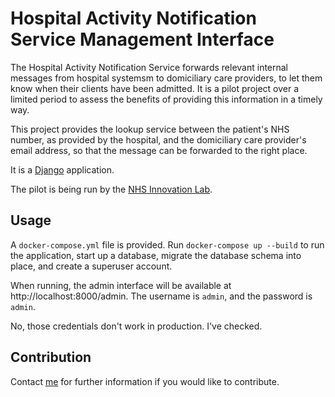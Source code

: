 # Hospital Activity Notification Service Management Interface

The Hospital Activity Notification Service forwards relevant internal
messages from hospital systemsm to domiciliary care providers, to let
them know when their clients have been admitted.  It is a pilot
project over a limited period to assess the benefits of providing this
information in a timely way.

This project provides the lookup service between the patient's NHS
number, as provided by the hospital, and the domiciliary care
provider's email address, so that the message can be forwarded to the
right place.

It is a [Django](https://djangoproject.com) application.

The pilot is being run by the [NHS Innovation
Lab](https://transform.england.nhs.uk/innovation-lab/).

## Usage

A `docker-compose.yml` file is provided.  Run `docker-compose up
--build` to run the application, start up a database, migrate the
database schema into place, and create a superuser account.

When running, the admin interface will be available at
http://localhost:8000/admin.  The username is `admin`, and the
password is `admin`.

No, those credentials don't work in production.  I've checked.

## Contribution

Contact [me](mailto:alex.young12@nhs.net) for further information if
you would like to contribute.
